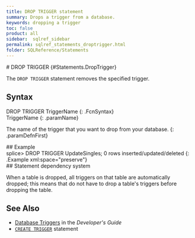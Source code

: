 ```yaml
---
title: DROP TRIGGER statement
summary: Drops a trigger from a database.
keywords: dropping a trigger
toc: false
product: all
sidebar:  sqlref_sidebar
permalink: sqlref_statements_droptrigger.html
folder: SQLReference/Statements
---
```

<section>
<div class="TopicContent" data-swiftype-index="true" markdown="1">
# DROP TRIGGER   {#Statements.DropTrigger}

The `DROP TRIGGER` statement removes the specified trigger.

## Syntax

<div class="fcnWrapperWide" markdown="1">
    DROP TRIGGER TriggerName
{: .FcnSyntax}

</div>
<div class="paramList" markdown="1">
TriggerName
{: .paramName}

The name of the trigger that you want to drop from your database.
{: .paramDefnFirst}

</div>
## Example

<div class="preWrapper" markdown="1">
    splice> DROP TRIGGER UpdateSingles;
    0 rows inserted/updated/deleted
{: .Example xml:space="preserve"}

</div>
## Statement dependency system

When a table is dropped, all triggers on that table are automatically
dropped; this means that do not have to drop a table's triggers before
dropping the table.

## See Also

* [Database Triggers](developers_fundamentals_triggers.html) in the
  *Developer's Guide*
* [`CREATE TRIGGER`](sqlref_statements_createtrigger.html) statement

</div>
</section>

